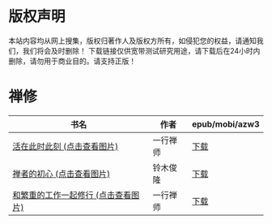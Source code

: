 # 版权声明

本站内容均从网上搜集，版权归著作人及版权方所有，如侵犯您的权益，请通知我们，我们将会及时删除！ 下载链接仅供宽带测试研究用途，请下载后在24小时内删除，请勿用于商业目的。请支持正版！

# 禅修

| 书名 | 作者 | epub/mobi/azw3 |
| --- | --- | --- |
| [活在此时此刻 (点击查看图片)](https://www.dushupai.com/attachment/2024/06/09/e11b3d50fe316e1f.jpg) | 一行禅师 | [下载](https://url89.ctfile.com/f/31084289-1356985453-7c4a04?p=8866) |
| [禅者的初心 (点击查看图片)](https://www.dushupai.com/attachment/2024/06/06/f798b9c163352d5e.jpg) | 铃木俊隆 | [下载](https://url89.ctfile.com/f/31084289-1357033345-f59b92?p=8866) |
| [和繁重的工作一起修行 (点击查看图片)](https://www.dushupai.com/attachment/2024/06/05/1edd24ed0ed34261.jpg) | 一行禅师 | [下载](https://url89.ctfile.com/f/31084289-1357029163-8fb11a?p=8866) |
